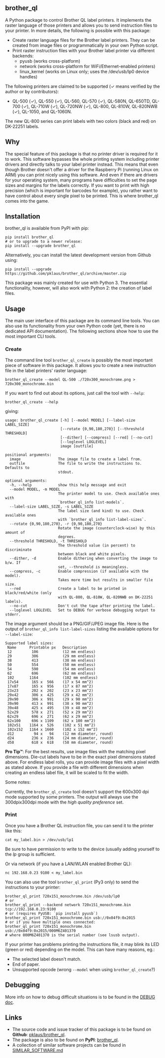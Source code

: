 ## brother\_ql

A Python package to control Brother QL label printers.
It implements the raster language of those printers and allows you to send instruction files to your printer.
In more details, the following is possible with this package:

* Create raster language files for the Brother label printers.
  They can be created from image files or programmatically in your own Python script.
* Print raster instruction files with your Brother label printer via different backends:
    * pyusb (works cross-platform)
    * network (works cross-platform for WiFi/Ethernet-enabled printers)
    * linux\_kernel (works on Linux only; uses the /dev/usb/lp0 device handles)

The following printers are claimed to be supported (✓ means verified by the author or by contributors):

* QL-500 (✓), QL-550 (✓), QL-560, QL-570 (✓), QL-580N, QL-650TD, QL-700 (✓), QL-710W (✓), QL-720NW (✓), QL-800, QL-810W, QL-820NWB (✓), QL-1050, and QL-1060N.

The new QL-800 series can print labels with two colors (black and red) on DK-22251 labels.

## Why

The special feature of this package is that no printer driver is required for it to work.
This software bypasses the whole printing system including printer drivers and directly
talks to your label printer instead. This means that even though Brother doesn't offer
a driver for the Raspberry Pi (running Linux on ARM) you can print nicely using this software.
And even if there are drivers for your operating system, many programs have difficulties to set
the page sizes and margins for the labels correctly. If you want to print with high precision
(which is important for barcodes for example), you rather want to have control about every
single pixel to be printed. This is where brother\_ql comes into the game.

## Installation

brother\_ql is available from PyPI with pip:

    pip install brother_ql
    # or to upgrade to a newer release:
    pip install --upgrade brother_ql

Alternatively, you can install the latest development version from Github using:

    pip install --upgrade https://github.com/pklaus/brother_ql/archive/master.zip

This package was mainly created for use with Python 3. The essential functionality, however, will also work with Python 2: the creation of label files.

## Usage

The main user interface of this package are its command line tools.
You can also use its functionality from your own Python code (yet, there is no dedicated API documentation).
The following sections show how to use the most important CLI tools.

### Create

The command line tool `brother_ql_create` is possibly the most important piece of software in this package.
It allows you to create a new instruction file in the label printers' raster language:

    brother_ql_create --model QL-500 ./720x300_monochrome.png > 720x300_monochrome.bin

If you want to find out about its options, just call the tool with `--help`:

    brother_ql_create --help

giving:

    usage: brother_ql_create [-h] [--model MODEL] [--label-size LABEL_SIZE]
                             [--rotate {0,90,180,270}] [--threshold THRESHOLD]
                             [--dither] [--compress] [--red] [--no-cut]
                             [--loglevel LOGLEVEL]
                             image [outfile]
    
    positional arguments:
      image                 The image file to create a label from.
      outfile               The file to write the instructions to. Defaults to
                            stdout.
    
    optional arguments:
      -h, --help            show this help message and exit
      --model MODEL, -m MODEL
                            The printer model to use. Check available ones with
                            `brother_ql_info list-models`.
      --label-size LABEL_SIZE, -s LABEL_SIZE
                            The label size (and kind) to use. Check available ones
                            with `brother_ql_info list-label-sizes`.
      --rotate {0,90,180,270}, -r {0,90,180,270}
                            Rotate the image (counterclock-wise) by this amount of
                            degrees.
      --threshold THRESHOLD, -t THRESHOLD
                            The threshold value (in percent) to discriminate
                            between black and white pixels.
      --dither, -d          Enable dithering when converting the image to b/w. If
                            set, --threshold is meaningless.
      --compress, -c        Enable compression (if available with the model).
                            Takes more time but results in smaller file size.
      --red                 Create a label to be printed in black/red/white (only
                            with QL-800, QL-810W, QL-820NWB on DK-22251 labels).
      --no-cut              Don't cut the tape after printing the label.
      --loglevel LOGLEVEL   Set to DEBUG for verbose debugging output to stderr.

The image argument should be a PNG/GIF/JPEG image file.
Here is the output of `brother_ql_info list-label-sizes` listing the available options for `--label-size`:

    Supported label sizes:
     Name      Printable px   Description
     12         106           (12 mm endless)
     29         306           (29 mm endless)
     38         413           (38 mm endless)
     50         554           (50 mm endless)
     54         590           (54 mm endless)
     62         696           (62 mm endless)
     102       1164           (102 mm endless)
     17x54      165 x  566    (17 x 54 mm^2)
     17x87      165 x  956    (17 x 87 mm^2)
     23x23      202 x  202    (23 x 23 mm^2)
     29x42      306 x  425    (29 x 42 mm^2)
     29x90      306 x  991    (29 x 90 mm^2)
     39x90      413 x  991    (38 x 90 mm^2)
     39x48      425 x  495    (39 x 48 mm^2)
     52x29      578 x  271    (52 x 29 mm^2)
     62x29      696 x  271    (62 x 29 mm^2)
     62x100     696 x 1109    (62 x 100 mm^2)
     102x51    1164 x  526    (102 x 51 mm^2)
     102x152   1164 x 1660    (102 x 152 mm^2)
     d12         94 x   94    (12 mm diameter, round)
     d24        236 x  236    (24 mm diameter, round)
     d58        618 x  618    (58 mm diameter, round)

**Pro Tip™**:
For the best results, use image files with the matching pixel dimensions. Die-cut labels have to be in the exact pixel dimensions stated above. For endless label rolls, you can provide image files with a pixel width as stated above. If you provide a file with different dimensions when creating an endless label file, it will be scaled to fit the width.

Some notes:

Currently, the `brother_ql_create` tool doesn't support the 600x300 dpi mode supported by some printers.
The output will always use the 300dpix300dpi mode with the *high quality preference* set.

### Print

Once you have a Brother QL instruction file, you can send it to the printer like this:

    cat my_label.bin > /dev/usb/lp1

Be sure to have permission to write to the device (usually adding yourself to the *lp* group is sufficient.

Or via network (if you have a LAN/WLAN enabled Brother QL):

    nc 192.168.0.23 9100 < my_label.bin

You can also use the tool `brother_ql_print` (Py3 only) to send the instructions to your printer:

    brother_ql_print 720x151_monochrome.bin /dev/usb/lp0
    # or
    brother_ql_print --backend network 720x151_monochrome.bin tcp://192.168.0.23:9100
    # or (requires PyUSB: `pip install pyusb`)
    brother_ql_print 720x151_monochrome.bin usb://0x04f9:0x2015
    # or if you have multiple ones connected:
    brother_ql_print 720x151_monochrome.bin usb://0x04f9:0x2015/000M6Z401370
    # where 000M6Z401370 is the serial number (see lsusb output).

If your printer has problems printing the instructions file, it may blink its LED (green or red) depending on the model. This can have many reasons, eg.:

* The selected label doesn't match.
* End of paper.
* Unsupported opcode (wrong `--model` when using `brother_ql_create`?)

## Debugging

More info on how to debug difficult situations is to be found in the [DEBUG doc](https://github.com/pklaus/brother_ql/blob/master/DEBUG.md).

## Links

* The source code and issue tracker of this package is to be found on **Github**: [pklaus/brother\_ql](https://github.com/pklaus/brother_ql).
* The package is also to be found on **PyPI**: [brother\_ql](https://pypi.python.org/pypi/brother_ql).
* A collection of similar software projects can be found in [SIMILAR\_SOFTWARE.md](https://github.com/pklaus/brother_ql/blob/master/SIMILAR_SOFTWARE.md)

